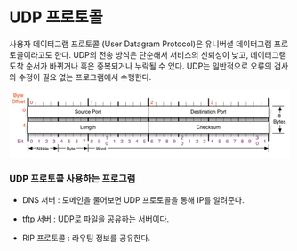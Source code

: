 # UDP 프로토콜

사용자 데이터그램 프로토콜 (User Datagram Protocol)은 유니버셜 데이터그램 프로토콜이라고도 한다. UDP의 전송 방식은 단순해서 서비스의 신뢰성이 낮고, 데이터그램 도착 순서가 바뀌거나 혹은 중복되거나 누락될 수 있다. UDP는 일반적으로 오류의 검사와 수정이 필요 없는 프로그램에서 수행한다. 

![udp](UDP프로토콜.assets/udp.PNG)



### UDP 프로토콜 사용하는 프로그램

- DNS 서버 : 도메인을 물어보면 UDP 프로토콜을 통해 IP를 알려준다.

- tftp 서버 : UDP로 파일을 공유하는 서버이다.

- RIP 프로토콜 : 라우팅 정보를 공유한다.

  